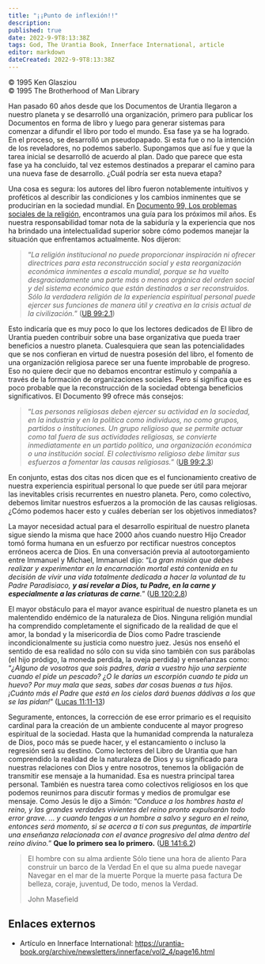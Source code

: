 ```yaml
---
title: "¡¡Punto de inflexión!!"
description: 
published: true
date: 2022-9-9T8:13:38Z
tags: God, The Urantia Book, Innerface International, article
editor: markdown
dateCreated: 2022-9-9T8:13:38Z
---
```


<p class="v-card v-sheet theme--light grey lighten-3 px-2">© 1995 Ken Glasziou<br>© 1995 The Brotherhood of Man Library</p>

Han pasado 60 años desde que los Documentos de Urantia llegaron a nuestro planeta y se desarrolló una organización, primero para publicar los Documentos en forma de libro y luego para generar sistemas para comenzar a difundir el libro por todo el mundo. Esa fase ya se ha logrado. En el proceso, se desarrolló un pseudopapado. Si esta fue o no la intención de los reveladores, no podemos saberlo. Supongamos que así fue y que la tarea inicial se desarrolló de acuerdo al plan. Dado que parece que esta fase ya ha concluido, tal vez estemos destinados a preparar el camino para una nueva fase de desarrollo. ¿Cuál podría ser esta nueva etapa?

Una cosa es segura: los autores del libro fueron notablemente intuitivos y proféticos al describir las condiciones y los cambios inminentes que se producirían en la sociedad mundial. En [Documento 99, Los problemas sociales de la religión](/en/The_Urantia_Book/99#p5), encontramos una guía para los próximos mil años. Es nuestra responsabilidad tomar nota de la sabiduría y la experiencia que nos ha brindado una intelectualidad superior sobre cómo podemos manejar la situación que enfrentamos actualmente. Nos dijeron:

> “_La religión institucional no puede proporcionar inspiración ni ofrecer directrices para esta reconstrucción social y esta reorganización económica inminentes a escala mundial, porque se ha vuelto desgraciadamente una parte más o menos orgánica del orden social y del sistema económico que están destinados a ser reconstruidos. Sólo la verdadera religión de la experiencia espiritual personal puede ejercer sus funciones de manera útil y creativa en la crisis actual de la civilización._” ([UB 99:2.1](/en/The_Urantia_Book/99#p2_1))

Esto indicaría que es muy poco lo que los lectores dedicados de El libro de Urantia pueden contribuir sobre una base organizativa que pueda traer beneficios a nuestro planeta. Cualesquiera que sean las potencialidades que se nos confieran en virtud de nuestra posesión del libro, el fomento de una organización religiosa parece ser una fuente improbable de progreso. Eso no quiere decir que no debamos encontrar estímulo y compañía a través de la formación de organizaciones sociales. Pero sí significa que es poco probable que la reconstrucción de la sociedad obtenga beneficios significativos. El Documento 99 ofrece más consejos:

> “_Las personas religiosas deben ejercer su actividad en la sociedad, en la industria y en la política como individuos, no como grupos, partidos o instituciones. Un grupo religioso que se permite actuar como tal fuera de sus actividades religiosas, se convierte inmediatamente en un partido político, una organización económica o una institución social. El colectivismo religioso debe limitar sus esfuerzos a fomentar las causas religiosas._” ([UB 99:2.3](/en/The_Urantia_Book/99#p2_3))

En conjunto, estas dos citas nos dicen que es el funcionamiento creativo de nuestra experiencia espiritual personal lo que puede ser útil para mejorar las inevitables crisis recurrentes en nuestro planeta. Pero, como colectivo, debemos limitar nuestros esfuerzos a la promoción de las causas religiosas. ¿Cómo podemos hacer esto y cuáles deberían ser los objetivos inmediatos?

La mayor necesidad actual para el desarrollo espiritual de nuestro planeta sigue siendo la misma que hace 2000 años cuando nuestro Hijo Creador tomó forma humana en un esfuerzo por rectificar nuestros conceptos erróneos acerca de Dios. En una conversación previa al autootorgamiento entre Immanuel y Michael, Immanuel dijo: “_La gran misión que debes realizar y experimentar en la encarnación mortal está contenida en tu decisión de vivir una vida totalmente dedicada a hacer la voluntad de tu Padre Paradisiaco, ***y así revelar a Dios, tu Padre, en la carne y especialmente a las criaturas de carne***._” ([UB 120:2.8](/es/The_Urantia_Book/120#p2_8))

El mayor obstáculo para el mayor avance espiritual de nuestro planeta es un malentendido endémico de la naturaleza de Dios. Ninguna religión mundial ha comprendido completamente el significado de la realidad de que el amor, la bondad y la misericordia de Dios como Padre trasciende incondicionalmente su justicia como nuestro juez. Jesús nos enseñó el sentido de esa realidad no sólo con su vida sino también con sus parábolas (el hijo pródigo, la moneda perdida, la oveja perdida) y enseñanzas como: “_¿Alguno de vosotros que sois padres, daría a vuestro hijo una serpiente cuando el pide un pescado? ¿O le darías un escorpión cuando te pida un huevo? Por muy mala que seas, sabes dar cosas buenas a tus hijos. ¡Cuánto más el Padre que está en los cielos dará buenas dádivas a los que se las pidan!_” ([Lucas 11:11-13](/es/Bible/Luke/11#v11))

Seguramente, entonces, la corrección de ese error primario es el requisito cardinal para la creación de un ambiente conducente al mayor progreso espiritual de la sociedad. Hasta que la humanidad comprenda la naturaleza de Dios, poco más se puede hacer, y el estancamiento o incluso la regresión será su destino. Como lectores del Libro de Urantia que han comprendido la realidad de la naturaleza de Dios y su significado para nuestras relaciones con Dios y entre nosotros, tenemos la obligación de transmitir ese mensaje a la humanidad. Esa es nuestra principal tarea personal. También es nuestra tarea como colectivos religiosos en los que podemos reunirnos para discutir formas y medios de promulgar ese mensaje. Como Jesús le dijo a Simón: “_Conduce a los hombres hasta el reino, y las grandes verdades vivientes del reino pronto expulsarán todo error grave. ...  y cuando tengas a un hombre a salvo y seguro en el reino, entonces será momento, si se acerca a ti con sus preguntas, de impartirle una enseñanza relacionada con el avance progresivo del alma dentro del reino divino._” **Que lo primero sea lo primero.** ([UB 141:6.2](/en/The_Urantia_Book/141#p6_2))

> El hombre con su alma ardiente
> Sólo tiene una hora de aliento
> Para construir un barco de la Verdad
> En el que su alma puede navegar
> Navegar en el mar de la muerte
> Porque la muerte pasa factura
> De belleza, coraje, juventud,
> De todo, menos la Verdad.
>
>   John Masefield

## Enlaces externos

- Artículo en Innerface International: https://urantia-book.org/archive/newsletters/innerface/vol2_4/page16.html


